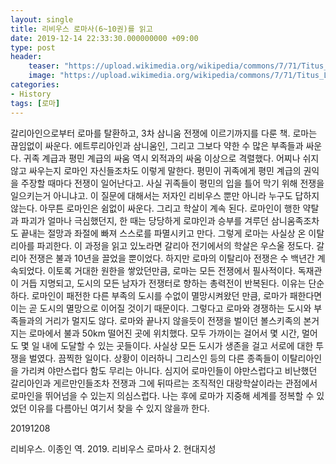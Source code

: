 ```yaml
---
layout: single
title: 리비우스 로마사(6~10권)를 읽고
date: 2019-12-14 22:33:30.000000000 +09:00
type: post
header:
    teaser: "https://upload.wikimedia.org/wikipedia/commons/7/71/Titus_Livius.png"
    image: "https://upload.wikimedia.org/wikipedia/commons/7/71/Titus_Livius.png"
categories:
- History
tags: [로마]
---
```


 갈리아인으로부터 로마를 탈환하고, 3차 삼니움 전쟁에 이르기까지를 다룬 책. 로마는 끊임없이 싸운다. 에트루리아인과 삼니움인, 그리고 그보다 약한 수 많은 부족들과 싸운다. 귀족 계급과 평민 계급의 싸움 역시 외적과의 싸움 이상으로 격렬했다. 어찌나 쉬지 않고 싸우는지 로마인 자신들조차도 이렇게 말한다. 평민이 귀족에게 평민 계급의 권익을 주장할 때마다 전쟁이 일어난다고. 사실 귀족들이 평민의 입을 틀어 막기 위해 전쟁을 일으키는거 아니냐고. 이 질문에 대해서는 저자인 리비우스 뿐만 아니라 누구도 답하지 않는다.
 아무튼 로마인은 쉼없이 싸운다. 그리고 학살이 계속 된다. 로마인이 행한 약탈과 파괴가 얼마나 극심했던지, 한 때는 당당하게 로먀인과 승부를 겨루던 삼니움족조차도 끝내는 절망과 좌절에 빠져 스스로를 파멸시키고 만다. 그렇게 로마는 사실상 온 이탈리아를 파괴한다. 이 과정을 읽고 있노라면 갈리아 전기에서의 학살은 우스울 정도다. 갈리아 전쟁은 불과 10년을 끌었을 뿐이었다. 하지만 로마의 이탈리아 전쟁은 수 백년간 계속되었다.
 이토록 거대한 원한을 쌓았던만큼, 로마는 모든 전쟁에서 필사적이다. 독재관이 거듭 지명되고, 도시의 모든 남자가 전쟁터로 향하는 총력전이 반복된다. 이유는 단순하다. 로마인이 패전한 다른 부족의 도시를 수없이 멸망시켜왔던 만큼, 로마가 패한다면 이는 곧 도시의 멸망으로 이어질 것이기 때문이다. 그렇다고 로마와 경쟁하는 도시와 부족들과의 거리가 멀지도 않다. 로마와 끝나지 않을듯이 전쟁을 벌이던 볼스키족의 본거지는 로마에서 불과 50km 떨어진 곳에 위치했다. 모두 가까이는 걸어서 몇 시간, 멀어도 몇 일 내에 도달할 수 있는 곳들이다. 사실상 모든 도시가 생존을 걸고 서로에 대한 투쟁을 벌였다. 끔찍한 일이다.
 상황이 이러하니 그리스인 등의 다른 종족들이 이탈리아인을 가리켜 야만스럽다 함도 무리는 아니다. 심지어 로마인들이 야만스럽다고 비난했던 갈리아인과 게르만인들조차 전쟁과 그에 뒤따르는 조직적인 대랑학살이라는 관점에서 로마인을 뛰어넘을 수 있는지 의심스럽다. 나는 후에 로마가 지중해 세계를 정복할 수 있었던 이유를 다름아닌 여기서 찾을 수 있지 않을까 한다.

20191208

리비우스. 이종인 역. 2019. 리비우스 로마사 2. 현대지성
